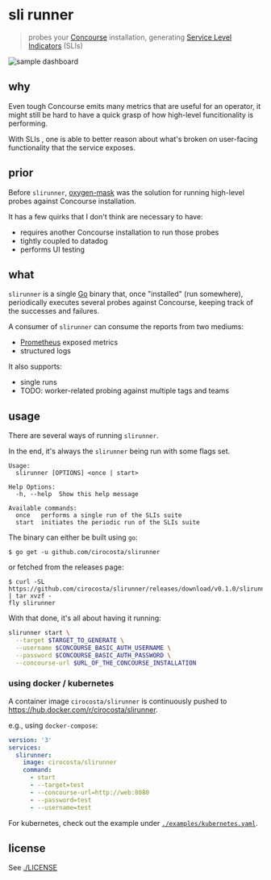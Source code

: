 # sli runner

> probes your [Concourse][concourse] installation, generating 
> [Service Level Indicators][slis] (SLIs)

![sample dashboard](https://user-images.githubusercontent.com/3574444/59943990-a8559480-9431-11e9-8a0e-0ffefa157cce.png)

[concourse]: https://concourse-ci.org 
[slis]: https://landing.google.com/sre/sre-book/chapters/service-level-objectives/

## why

Even tough Concourse emits many metrics that are useful for an operator, it
might still be hard to have a quick grasp of how high-level funcitionality is
performing.

With SLIs , one is able to better reason about what's broken on user-facing
functionality that the service exposes.

## prior

Before `slirunner`, [oxygen-mask][oxygen-mask] was the solution for running
high-level probes against Concourse installation.

It has a few quirks that I don't think are necessary to have:

- requires another Concourse installation to run those probes
- tightly coupled to datadog
- performs UI testing

[oxygen-mask]: https://github.com/concourse/oxygen-mask

## what

`slirunner` is a single [Go][go] binary that, once "installed" (run somewhere),
periodically executes several probes against Concourse, keeping track of the
successes and failures.

A consumer of `slirunner` can consume the reports from two mediums:

- [Prometheus][prometheus] exposed metrics
- structured logs

It also supports:

- single runs
- TODO: worker-related probing against multiple tags and teams

[go]: https://golang.org/
[prometheus]: https://prometheus.io/

## usage

There are several ways of running `slirunner`.

In the end, it's always the `slirunner` being run with some flags set.

```
Usage:
  slirunner [OPTIONS] <once | start>

Help Options:
  -h, --help  Show this help message

Available commands:
  once   performs a single run of the SLIs suite
  start  initiates the periodic run of the SLIs suite
```

The binary can either be built using `go`:

```console
$ go get -u github.com/cirocosta/slirunner
```

or fetched from the releases page:

```console
$ curl -SL https://github.com/cirocosta/slirunner/releases/download/v0.1.0/slirunner.tgz | tar xvzf -
fly slirunner
```

With that done, it's all about having it running:

```bash
slirunner start \
  --target $TARGET_TO_GENERATE \
  --username $CONCOURSE_BASIC_AUTH_USERNAME \
  --password $CONCOURSE_BASIC_AUTH_PASSWORD \
  --concourse-url $URL_OF_THE_CONCOURSE_INSTALLATION
```

### using docker / kubernetes

A container image `cirocosta/slirunner` is continuously pushed to
https://hub.docker.com/r/cirocosta/slirunner.

e.g., using `docker-compose`:

```yaml
version: '3'
services:
  slirunner:
    image: cirocosta/slirunner
    command:
      - start
      - --target=test
      - --concourse-url=http://web:8080
      - --password=test
      - --username=test
```

For kubernetes, check out the example under
[`./examples/kubernetes.yaml`](./examples/kubernetes.yaml).

## license

See [./LICENSE](./LICENSE)
